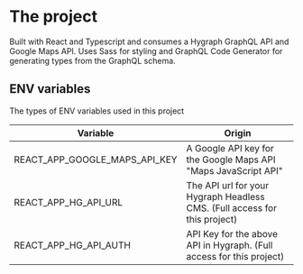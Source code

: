 # The project
Built with React and Typescript and consumes a Hygraph GraphQL API and Google Maps API. 
Uses Sass for styling and GraphQL Code Generator for generating types from the GraphQL schema.

## ENV variables 

The types of ENV variables used in this project

| Variable  | Origin |
| ------------- | ------------- |
| REACT_APP_GOOGLE_MAPS_API_KEY | A Google API key for the Google Maps API "Maps JavaScript API" |
| REACT_APP_HG_API_URL  | The API url for your Hygraph Headless CMS. (Full access for this project)  |
| REACT_APP_HG_API_AUTH | API Key for the above API in Hygraph. (Full access for this project) |




